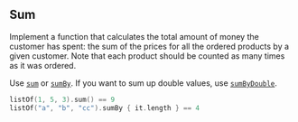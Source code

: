 ## Sum

Implement a function that calculates the total amount of money the customer has spent:
the sum of the prices for all the ordered products by a given customer. 
Note that each product should be counted as many times as it was ordered.

Use
[`sum`](https://kotlinlang.org/api/latest/jvm/stdlib/kotlin.collections/kotlin.-iterable/sum.html) or
[`sumBy`](https://kotlinlang.org/api/latest/jvm/stdlib/kotlin.collections/kotlin.-iterable/sum-by.html).
If you want to sum up double values, use
[`sumByDouble`](https://kotlinlang.org/api/latest/jvm/stdlib/kotlin.collections/kotlin.-iterable/sum-by-double.html).

```kotlin
listOf(1, 5, 3).sum() == 9
listOf("a", "b", "cc").sumBy { it.length } == 4
```
